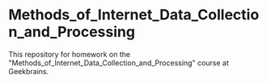 # Methods_of_Internet_Data_Collection_and_Processing
This repository for homework on the "Methods_of_Internet_Data_Collection_and_Processing" course at Geekbrains.